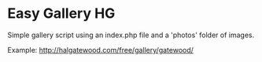 Easy Gallery HG
===============

Simple gallery script using an index.php file and a 'photos' folder of images.

Example:
http://halgatewood.com/free/gallery/gatewood/